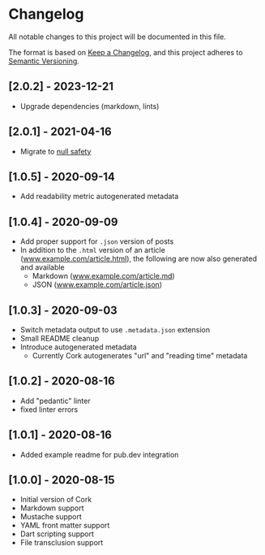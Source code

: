 # Changelog
All notable changes to this project will be documented in this file.

The format is based on [Keep a Changelog](https://keepachangelog.com/en/1.0.0/),
and this project adheres to [Semantic Versioning](https://semver.org/spec/v2.0.0.html).

## [2.0.2] - 2023-12-21
- Upgrade dependencies (markdown, lints)

## [2.0.1] - 2021-04-16
- Migrate to [null safety](https://dart.dev/null-safety)

## [1.0.5] - 2020-09-14
- Add readability metric autogenerated metadata

## [1.0.4] - 2020-09-09
- Add proper support for `.json` version of posts
- In addition to the `.html` version of an article (www.example.com/article.html), the following are now also generated and available
  - Markdown (www.example.com/article.md)
  - JSON (www.example.com/article.json)

## [1.0.3] - 2020-09-03
- Switch metadata output to use `.metadata.json` extension
- Small README cleanup
- Introduce autogenerated metadata
  - Currently Cork autogenerates "url" and "reading time" metadata

## [1.0.2] - 2020-08-16
- Add "pedantic" linter
- fixed linter errors

## [1.0.1] - 2020-08-16
- Added example readme for pub.dev integration

## [1.0.0] - 2020-08-15
- Initial version of Cork
- Markdown support
- Mustache support
- YAML front matter support
- Dart scripting support
- File transclusion support
